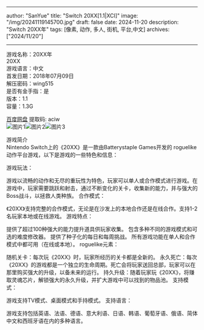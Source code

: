 
---
author: "SanYue"
title: "Switch 20XX[1.1|XCI]"
image: "/img/20241119145700.jpg"
draft: false
date: 2024-11-20
description: "Switch 20XX年"
tags: [像素, 动作, 多人, 街机, 平台,中文]
archives: ["2024/11/20"]

---

游戏名称：20XX年   
20XX    
游戏语言：中文  
首发日期：2018年07月09日  
解压密码：wing515  
是否有金手指：是  
版本：1.1   
容量：1.3G

[百度网盘](https://pan.baidu.com/s/194NXd6t90KrUqz34W3nADg) 提取码: aciw  
![图片1](/img/a3cd3e.jpg)![图片2](/img/bb0f90.jpg)![图片3](/img/307de9.jpg)  

游戏简介  
Nintendo Switch上的《20XX》是一款由Batterystaple Games开发的 roguelike 动作平台游戏，以下是游戏的一些特色和信息：

游戏玩法：

游戏以流畅的动作和无尽的重玩性为特色，玩家可以单人或合作模式进行游戏。在游戏中，玩家需要跳跃和射击，通过不断变化的关卡，收集新的能力，并与强大的Boss战斗，以拯救人类种族。
合作模式：

《20XX》支持完整的合作模式，无论是在沙发上的本地合作还是在线合作。支持1-2名玩家本地或在线游戏。
游戏特点：

提供了超过100种强大的能力提升道具供玩家收集。
包含多种不同的游戏模式和可选的难度修改器。
提供了种子化的每日和每周挑战。
所有游戏功能在单人和合作模式中都可用（在线或本地）。
roguelike元素：

随机关卡：每次玩《20XX》时，玩家所经历的关卡都是全新的。
永久死亡：每次《20XX》的游戏都是一个独立的生命周期。死亡会将玩家送回总部，玩家可以在那里购买强大的升级，以备未来的运行。
持久升级：随着玩家玩《20XX》，将赚取灵魂芯片，解锁强大的永久升级，并扩大游戏中可以找到的物品池。
支持模式：

游戏支持TV模式、桌面模式和手持模式。
支持语言：

游戏支持包括英语、法语、德语、意大利语、日语、韩语、葡萄牙语、俄语、简体中文和西班牙语在内的多种语言。
